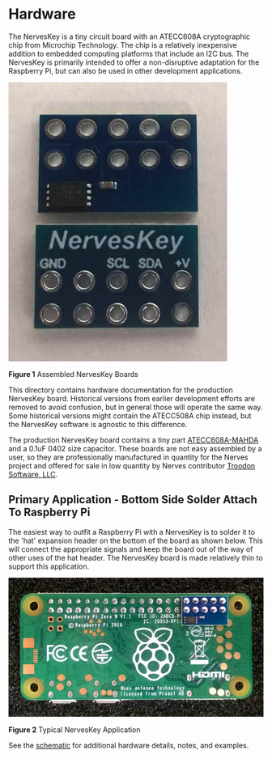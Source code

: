 # Hardware

The NervesKey is a tiny circuit board with an ATECC608A cryptographic chip from Microchip Technology. The chip is a relatively inexpensive addition to embedded computing platforms that include an I2C bus. The NervesKey is primarily intended to offer a non-disruptive adaptation for the Raspberry Pi, but can also be used in other development applications.

![NervesKey Assembled](pictures/NK_Assembled.jpg "Assembled NervesKey Boards")

**Figure 1**  Assembled NervesKey Boards

This directory contains hardware documentation for the production NervesKey board.  Historical versions from earlier development efforts are removed to avoid confusion, but in general those will operate the same way.  Some historical versions might contain the ATECC508A chip instead, but the NervesKey software is agnostic 
to this difference.  

The production NervesKey board contains a tiny part  [ATECC608A-MAHDA](https://www.digikey.com/product-detail/en/microchip-technology/ATECC608A-MAHDA-S/ATECC608A-MAHDA-STR-ND/7928113) and a 0.1uF 0402 size capacitor.  These boards are not easy assembled by a user, so they are professionally manufactured in quantity for the Nerves project and offered for sale in low quantity by Nerves contributor [Troodon Software, LLC](http://www.troodon-software.com/).  

## Primary Application - Bottom Side Solder Attach To Raspberry Pi

The easiest way to outfit a Raspberry Pi with a NervesKey is to solder it to the 'hat' expansion header on the bottom of the board as shown below.  This will connect the appropriate signals and keep the board out of the way of other uses of the hat header.  The NervesKey board is made relatively thin to support this application.

![NervesKey Application](pictures/NK_RPi_Bottom_Mount.jpg "NervesKey Bottom Mount")

**Figure 2**  Typical NervesKey Application

See the [schematic](TSW19001_NERVESKEY_X1_SCH.PDF) for additional hardware details, notes, and examples.
